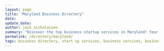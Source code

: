 ```yaml
---
layout: page
title: "Maryland Business Directory"
date: 
update_date: 
author: jack_nicholaisen
summary: "Discover the top business startup services in Maryland! Your ultimate guide to launching a successful venture."  
permalink: /directory/maryland/
tags: business directory, start up services, business services, business lawyers, registered agents,
---
```


